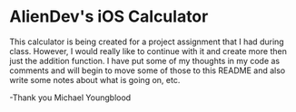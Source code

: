 AlienDev's iOS Calculator
=========================

This calculator is being created for a project assignment that I had during class. However, I would really like to continue with it and create more then just the addition function. I have put some of my thoughts in my code as comments and will begin to move some of those to this README and also write some notes about what is going on, etc. 


-Thank you
Michael Youngblood
